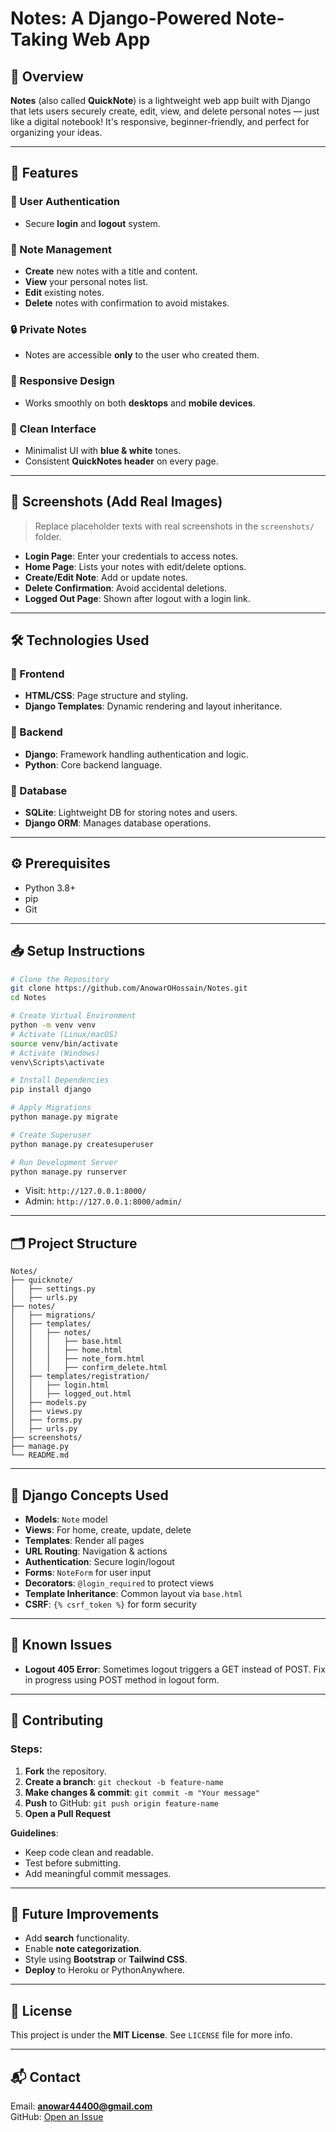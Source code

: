 
# Notes: A Django-Powered Note-Taking Web App

## 🌟 Overview
**Notes** (also called **QuickNote**) is a lightweight web app built with Django that lets users securely create, edit, view, and delete personal notes — just like a digital notebook! It's responsive, beginner-friendly, and perfect for organizing your ideas.

---

## 🚀 Features

### 🔐 User Authentication
- Secure **login** and **logout** system.

### 📝 Note Management
- **Create** new notes with a title and content.
- **View** your personal notes list.
- **Edit** existing notes.
- **Delete** notes with confirmation to avoid mistakes.

### 🔒 Private Notes
- Notes are accessible **only** to the user who created them.

### 📱 Responsive Design
- Works smoothly on both **desktops** and **mobile devices**.

### 🎨 Clean Interface
- Minimalist UI with **blue & white** tones.
- Consistent **QuickNotes header** on every page.

---

## 📸 Screenshots (Add Real Images)
> Replace placeholder texts with real screenshots in the `screenshots/` folder.

- **Login Page**: Enter your credentials to access notes.
- **Home Page**: Lists your notes with edit/delete options.
- **Create/Edit Note**: Add or update notes.
- **Delete Confirmation**: Avoid accidental deletions.
- **Logged Out Page**: Shown after logout with a login link.

---

## 🛠 Technologies Used

### 🎨 Frontend
- **HTML/CSS**: Page structure and styling.
- **Django Templates**: Dynamic rendering and layout inheritance.

### 🧠 Backend
- **Django**: Framework handling authentication and logic.
- **Python**: Core backend language.

### 💾 Database
- **SQLite**: Lightweight DB for storing notes and users.
- **Django ORM**: Manages database operations.

---

## ⚙️ Prerequisites

- Python 3.8+
- pip
- Git

---

## 📥 Setup Instructions

```bash
# Clone the Repository
git clone https://github.com/AnowarOHossain/Notes.git
cd Notes

# Create Virtual Environment
python -m venv venv
# Activate (Linux/macOS)
source venv/bin/activate
# Activate (Windows)
venv\Scripts\activate

# Install Dependencies
pip install django

# Apply Migrations
python manage.py migrate

# Create Superuser
python manage.py createsuperuser

# Run Development Server
python manage.py runserver
```

- Visit: `http://127.0.0.1:8000/`
- Admin: `http://127.0.0.1:8000/admin/`

---

## 🗂 Project Structure

```
Notes/
├── quicknote/              
│   ├── settings.py
│   ├── urls.py
├── notes/                   
│   ├── migrations/
│   ├── templates/
│   │   ├── notes/
│   │   │   ├── base.html
│   │   │   ├── home.html
│   │   │   ├── note_form.html
│   │   │   ├── confirm_delete.html
│   ├── templates/registration/
│   │   ├── login.html
│   │   ├── logged_out.html
│   ├── models.py
│   ├── views.py
│   ├── forms.py
│   ├── urls.py
├── screenshots/             
├── manage.py
└── README.md
```

---

## 🧠 Django Concepts Used

- **Models**: `Note` model
- **Views**: For home, create, update, delete
- **Templates**: Render all pages
- **URL Routing**: Navigation & actions
- **Authentication**: Secure login/logout
- **Forms**: `NoteForm` for user input
- **Decorators**: `@login_required` to protect views
- **Template Inheritance**: Common layout via `base.html`
- **CSRF**: `{% csrf_token %}` for form security

---

## 🐞 Known Issues

- **Logout 405 Error**: Sometimes logout triggers a GET instead of POST. Fix in progress using POST method in logout form.

---

## 🤝 Contributing

### Steps:
1. **Fork** the repository.
2. **Create a branch**: `git checkout -b feature-name`
3. **Make changes & commit**: `git commit -m "Your message"`
4. **Push** to GitHub: `git push origin feature-name`
5. **Open a Pull Request**

**Guidelines**:
- Keep code clean and readable.
- Test before submitting.
- Add meaningful commit messages.

---

## 🌱 Future Improvements

- Add **search** functionality.
- Enable **note categorization**.
- Style using **Bootstrap** or **Tailwind CSS**.
- **Deploy** to Heroku or PythonAnywhere.

---

## 📜 License

This project is under the **MIT License**. See `LICENSE` file for more info.

---

## 📬 Contact

Email: **anowar44400@gmail.com**  
GitHub: [Open an Issue](https://github.com/AnowarOHossain/Notes/issues)
